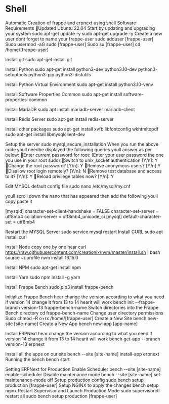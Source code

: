 # Shell
Automatic Creation of frappe and erpnext using shell
Software Requirements
Updated Ubuntu 22.04
Start by updating and upgrading your system
sudo apt-get update -y 
sudo apt-get upgrade -y
Create a new user dont forget to name your frappe-user
sudo adduser [frappe-user] 
Sudo usermod -aG sudo [frappe-user] 
Sudo su [frappe-user] 
cd /home/[frappe-user]

Install git
sudo apt-get install git

Install Python
sudo apt-get install python3-dev python3.10-dev python3-setuptools python3-pip python3-distutils

Install Python Virtual Environment
sudo apt-get install python3.10-venv

Install Software Properties Common
sudo apt-get install software-properties-common

Install MariaDB
sudo apt install mariadb-server mariadb-client

Install Redis Server
sudo apt-get install redis-server

Install other packages
sudo apt-get install xvfb libfontconfig wkhtmltopdf 
sudo apt-get install libmysqlclient-dev

Setup the server
sudo mysql_secure_installation
When you run the above code youll needbe displayed the following queries youll answer as per below:
Enter current password for root: (Enter your user password the one you use in your root sudo)
Switch to unix_socket authentication [Y/n]: Y
Change the root password? [Y/n]: Y
Remove anonymous users? [Y/n] Y
Disallow root login remotely? [Y/n]: N
Remove test database and access to it? [Y/n]: Y
Reload privilege tables now? [Y/n]: Y

Edit MYSQL default config file
sudo nano /etc/mysql/my.cnf

youll scroll down the nano that has appeared then add the following youll copy paste it 

[mysqld] 
character-set-client-handshake = FALSE 
character-set-server = utf8mb4 
collation-server = utf8mb4_unicode_ci 
[mysql] 
default-character-set = utf8mb4

Restart the MYSQL Server
sudo service mysql restart
Install CURL
sudo apt install curl

Install Node copy one by one hear
curl https://raw.githubusercontent.com/creationix/nvm/master/install.sh | bash 
source ~/.profile 
nvm install 16.15.0

Install NPM
sudo apt-get install npm

Install Yarn
sudo npm install -g yarn

Install Frappe Bench
sudo pip3 install frappe-bench

Initialize Frappe Bench hear change the version according to what you need if version 14 change it from 13 to 14 hearit will work
bench init --frappe-branch version-13 frappe-bench-name
Switch directories into the Frappe Bench directory
cd frappe-bench-name
Change user directory permissions
Sudo chmod -R o+rx /home/[frappe-user]
Create a New Site
bench new-site [site-name]
Create a New App
bench new-app [app-name]


Install ERPNext hear change the version according to what you need if version 14 change it from 13 to 14 hearit will work
bench get-app --branch version-13 erpnext

Install all the apps on our site
bench --site [site-name] install-app erpnext
Running the bench 
bench start

Setting ERPNext for Production
Enable Scheduler
bench --site [site-name] enable-scheduler
Disable maintenance mode
bench --site [site-name] set-maintenance-mode off
Setup production config
sudo bench setup production [frappe-user]
Setup NGINX to apply the changes
bench setup nginx
Restart Supervisor and Launch Production Mode
sudo supervisorctl restart all
sudo bench setup production [frappe-user]
